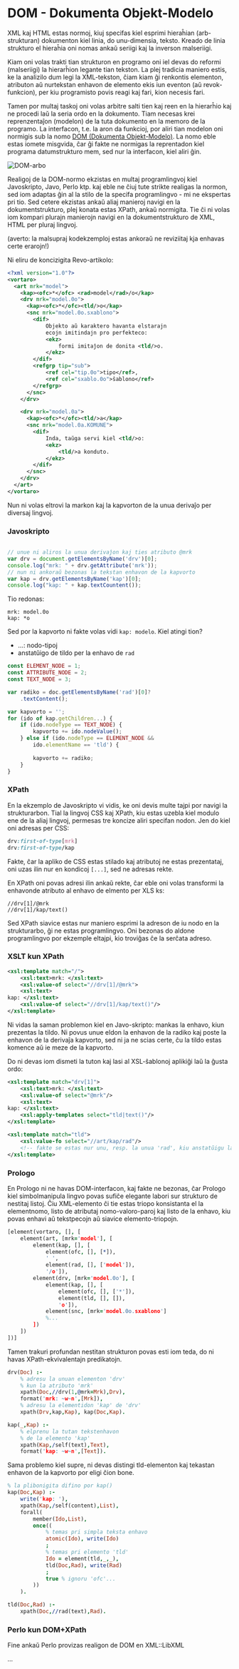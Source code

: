# DOM - Dokumenta Objekt-Modelo

XML kaj HTML estas normoj, kiuj specifas kiel esprimi hieraĥian (arb-strukturan) dokumenton kiel linia, do unu-dimensia, teksto. Kreado de linia strukturo el hieraĥia oni nomas ankaŭ seriigi kaj la inverson malseriigi. 

Kiam oni volas trakti tian strukturon en programo oni iel devas do reformi (malseriigi) la hierarĥion legante tian tekston. La plej tradicia maniero estis, ke la analizilo dum legi la XML-tekston, ĉiam kiam ĝi renkontis elementon, atributon aŭ nurtekstan enhavon de elemento ekis iun eventon (aŭ revok-funkcion), per kiu programisto povis reagi kaj fari, kion necesis fari.

Tamen por multaj taskoj oni volas arbitre salti tien kaj reen en la hierarĥio kaj ne procedi laŭ la seria ordo en la dokumento. Tiam necesas krei reprenzentaĵon (modelon) de la tuta dokumento en la memoro de la programo. La interfacon, t.e. la aron da funkcioj, por aliri tian modelon oni normigis sub la nomo 
[DOM (Dokumenta Objekt-Modelo)](https://dom.spec.whatwg.org/#introduction-to-the-dom). La nomo eble estas iomete misgvida, ĉar ĝi fakte ne normigas la reprentadon kiel programa datumstrukturo mem, sed nur la interfacon, kiel aliri ĝin.

![DOM-arbo](bld/dom.png)

Realigoj de la DOM-normo ekzistas en multaj programlingvoj kiel Javoskripto, Javo, Perlo ktp. kaj eble ne ĉiuj tute strikte realigas la normon, sed iom adaptas ĝin al la stilo de la specifa programlingvo - mi ne ekspertas pri tio. Sed cetere ekzistas ankaŭ aliaj manieroj navigi en la dokumentstrukturo, plej konata estas XPath, ankaŭ normigita. Tie ĉi ni volas iom kompari plurajn manierojn navigi en la dokumentstrukturo de XML, HTML per pluraj lingvoj.


(averto: la malsupraj kodekzemploj estas ankoraŭ ne reviziitaj kja enhavas certe erarojn!)

Ni eliru de koncizigita Revo-artikolo:

```xml
<?xml version="1.0"?>
<vortaro>
  <art mrk="model">
    <kap><ofc>*</ofc> <rad>model</rad>/o</kap>
    <drv mrk="model.0o">
      <kap><ofc>*</ofc><tld/>o</kap>
      <snc mrk="model.0o.sxablono">
        <dif>
            Objekto aŭ karaktero havanta elstarajn 
            ecojn imitindajn pro perfekteco:
            <ekz>
                formi imitaĵon de donita <tld/>o.
            </ekz>
        </dif>
        <refgrp tip="sub">
            <ref cel="tip.0o">tipo</ref>,
            <ref cel="sxablo.0o">ŝablono</ref>
        </refgrp>
      </snc>
    </drv>

    <drv mrk="model.0a">
      <kap><ofc>*</ofc><tld/>a</kap>
      <snc mrk="model.0a.KOMUNE">
        <dif>
            Inda, taŭga servi kiel <tld/>o:
            <ekz>
                <tld/>a konduto.
            </ekz>
        </dif>
      </snc>
    </drv>
  </art>
</vortaro>
```

Nun ni volas eltrovi la markon kaj la kapvorton de la unua derivaĵo per diversaj lingvoj.

### Javoskripto

```javascript

// unue ni aliros la unua derivaĵon kaj ties atributo @mrk
var drv = document.getElementsByName('drv')[0];
console.log("mrk: " + drv.getAttribute('mrk'));
// nun ni ankoraŭ bezonas la tekstan enhavon de la kapvorto
var kap = drv.getElementsByName('kap')[0];
console.log("kap: " + kap.textCountent());
```

Tio redonas:

```
mrk: model.0o
kap: *o
```

Sed por la kapvorto ni fakte volas vidi `kap: modelo`. Kiel atingi tion?

- ...: nodo-tipoj
- anstatŭigo de tildo per la enhavo de `rad`

```javascript
const ELEMENT_NODE = 1;
const ATTRIBUTE_NODE = 2; 
const TEXT_NODE = 3; 

var radiko = doc.getElementsByName('rad')[0]?
    .textContent();

var kapvorto = '';
for (ido of kap.getChildren...) {
    if (ido.nodeType == TEXT_NODE) {
        kapvorto += ido.nodeValue();
    } else if (ido.nodeType == ELEMENT_NODE &&
        ido.elementName == 'tld') {
        
        kapvorto += radiko;
    }
}
```

### XPath

En la ekzemplo de Javoskripto vi vidis, ke oni devis multe tajpi por navigi la strukturarbon.
Tial la lingvoj CSS kaj XPath, kiu estas uzebla kiel modulo ene de la aliaj lingvoj, permesas tre koncize aliri specifan nodon. Jen do kiel oni adresas per CSS:

```css
drv:first-of-type[mrk]
drv:first-of-type/kap
```

Fakte, ĉar la apliko de CSS estas stilado kaj atributoj ne estas prezentataj, oni uzas ilin nur en kondicoj `[...]`, sed ne adresas rekte.

En XPath oni povas adresi ilin ankaŭ rekte, ĉar eble oni volas transformi la enhavonde atributo al enhavo de elmento per XLS ks:

```xpath
//drv[1]/@mrk
//drv[1]/kap/text()
```

Sed XPath siavice estas nur maniero esprimi la adreson de iu nodo en la strukturarbo, ĝi ne estas programlingvo. Oni bezonas do aldone programlingvo por ekzemple eltajpi, kio troviĝas ĉe la serĉata adreso.



### XSLT kun XPath

```xml
<xsl:template match="/">
    <xsl:text>mrk: </xsl:text>
    <xsl:value-of select="//drv[1]/@mrk">
    <xsl:text>
kap: </xsl:text>
    <xsl:value-of select="//drv[1]/kap/text()"/>
</xsl:template>
```

Ni vidas la saman problemon kiel en Javo-skripto: mankas la enhavo, kiun prezentas la tildo. Ni povus unue eldon la enhavon de la radiko kaj poste la enhavon de la derivaĵa kapvorto, sed ni ja ne scias certe, ĉu la tildo estas komence aŭ ie meze de la kapvorto.

Do ni devas iom dismeti la tuton kaj lasi al XSL-ŝablonoj aplikiĝi laŭ la ĝusta ordo: 

```xml
<xsl:template match="drv[1]">
    <xsl:text>mrk: </xsl:text>
    <xsl:value-of select="@mrk"/>
    <xsl:text>
kap: </xsl:text>
    <xsl:apply-templates select="tld|text()"/>
</xsl:template>

<xsl:template match="tld">
    <xsl:value-fo select="//art/kap/rad"/>
    <!-- fakte se estas nur unu, resp. la unua 'rad', kiu anstatŭigu la tildon, sufiĉus skribi //rad aŭ //rad[0] -->
</xsl:template>

```

### Prologo

En Prologo ni ne havas DOM-interfacon, kaj fakte ne bezonas, ĉar Prologo kiel simbolmanipula lingvo 
povas sufiĉe elegante labori sur strukturo de nestitaj listoj. Ĉiu XML-elemento ĉi tie estas triopo konsistanta el la elementnomo, listo de atributaj nomo-valoro-paroj kaj listo de la enhavo,
kiu povas enhavi aŭ tekstpecojn aŭ siavice elemento-triopojn.

```prolog
[element(vortaro, [], [
    element(art, [mrk='model'], [
        element(kap, [], [
            element(ofc, [], [*]), 
            ' ', 
            element(rad, [], ['model']), 
            '/o']), 
        element(drv, [mrk='model.0o'], [
            element(kap, [], [
                element(ofc, [], ['*']), 
                element(tld, [], []), 
                'o']), 
            element(snc, [mrk='model.0o.sxablono']
            %...
        ])
    ])
])]
```

Tamen trakuri profundan nestitan strukturon povas
esti iom teda, do ni havas XPath-ekvivalentajn predikatojn. 

```prolog
drv(Doc) :-
    % adresu la unuan elementon 'drv' 
    % kun la atributo 'mrk'
    xpath(Doc,//drv(1,@mrk=Mrk),Drv),
    format('mrk: ~w~n',[Mrk]),
    % adresu la elementidon 'kap' de 'drv'
    xpath(Drv,kap,Kap), kap(Doc,Kap).

kap(_,Kap) :-
    % elprenu la tutan tekstenhavon
    % de la elemento 'kap'
    xpath(Kap,/self(text),Text),
    format('kap: ~w~n',[Text]).
```

Sama problemo kiel supre, ni devas distingi tld-elementon kaj tekastan enhavon de la kapvorto por eligi ĉion bone.

```prolog
% la plibonigita difino por kap() 
kap(Doc,Kap) :-
    write('kap: '),
    xpath(Kap,/self(content),List),
    forall(
        member(Ido,List),
        once((
            % temas pri simpla teksta enhavo
            atomic(Ido), write(Ido)
            ;
            % temas pri elemento 'tld'
            Ido = element(tld,_,_),
            tld(Doc,Rad), write(Rad)
            ; 
            true % ignoru 'ofc'...
        ))
    ).

tld(Doc,Rad) :-
    xpath(Doc,//rad(text),Rad).
```


### Perlo kun DOM+XPath

Fine ankaŭ Perlo provizas realigon de DOM en XML::LibXML

...